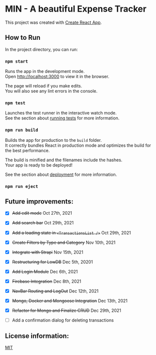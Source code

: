 # MIN - A beautiful Expense Tracker

This project was created with [Create React App](https://github.com/facebook/create-react-app).

## How to Run

In the project directory, you can run:

### `npm start`

Runs the app in the development mode.\
Open [http://localhost:3000](http://localhost:3000) to view it in the browser.

The page will reload if you make edits.\
You will also see any lint errors in the console.

### `npm test`

Launches the test runner in the interactive watch mode.\
See the section about [running tests](https://facebook.github.io/create-react-app/docs/running-tests) for more information.

### `npm run build`

Builds the app for production to the `build` folder.\
It correctly bundles React in production mode and optimizes the build for the best performance.

The build is minified and the filenames include the hashes.\
Your app is ready to be deployed!

See the section about [deployment](https://facebook.github.io/create-react-app/docs/deployment) for more information.

### `npm run eject`

## Future improvements: 

- [x] ~~Add edit mode~~ Oct 27th, 2021
- [x] ~~Add search bar~~ Oct 29th, 2021
- [x] ~~Add a loading state in `<TransactionsList />`~~ Oct 29th, 2021
- [x] ~~Create Filters by Type and Category~~ Nov 10th, 2021
- [x] ~~Integrate with Strapi~~ Nov 15th, 2021
- [x] ~~Restructuring for LowDB~~ Dec 5th, 20201 
- [x] ~~Add Login Module~~ Dec 6th, 2021
- [x] ~~Firebase Integration~~ Dec 8th, 2021
- [x] ~~NavBar Routing and LogOut~~ Dec 12th, 2021
- [x] ~~Mongo, Docker and Mongoose Integration~~ Dec 13th, 2021
- [x] ~~Refactor for Mongo and Finalize CRUD~~ Dec 29th, 2021 
- [ ] Add a confirmation dialog for deleting transactions


## License information: 

[MIT](https://choosealicense.com/licenses/mit/)
